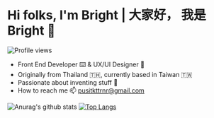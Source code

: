 # Hi folks, I'm Bright | 大家好， 我是 Bright 👋
![Profile views](https://gpvc.arturio.dev/underdogdude) 
 - Front End Developer ⌨️ & UX/UI Designer 🎨
 - Originally from Thailand 🇹🇭, currently based in Taiwan 🇹🇼
 - Passionate about inventing stuff 🔭
 - How to reach me 📫 pusitkttrnr@gmail.com


![Anurag's github stats](https://github-readme-stats.vercel.app/api?username=underdogdude&show_icons=true&theme=highcontrast&include_all_commits=true&count_private=true&line_height=20)
[![Top Langs](https://github-readme-stats.vercel.app/api/top-langs/?username=underdogdude&theme=highcontrast&layout=compact)](https://github.com/anuraghazra/github-readme-stats)
<!--
**underdogdude/underdogdude** is a ✨ _special_ ✨ repository because its `README.md` (this file) appears on your GitHub profile.

Here are some ideas to get you started:

- 🔭 I’m currently working on ...
- 🌱 I’m currently learning ...
- 👯 I’m looking to collaborate on ...
- 🤔 I’m looking for help with ...
- 💬 Ask me about ...
- 📫 How to reach me: ...
- 😄 Pronouns: ...
- ⚡ Fun fact: ...
-->
